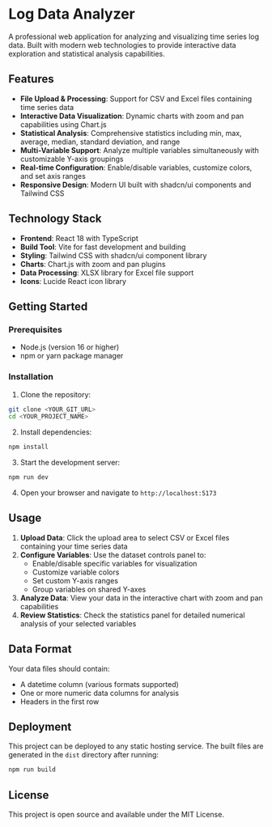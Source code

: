 
# Log Data Analyzer

A professional web application for analyzing and visualizing time series log data. Built with modern web technologies to provide interactive data exploration and statistical analysis capabilities.

## Features

- **File Upload & Processing**: Support for CSV and Excel files containing time series data
- **Interactive Data Visualization**: Dynamic charts with zoom and pan capabilities using Chart.js
- **Statistical Analysis**: Comprehensive statistics including min, max, average, median, standard deviation, and range
- **Multi-Variable Support**: Analyze multiple variables simultaneously with customizable Y-axis groupings
- **Real-time Configuration**: Enable/disable variables, customize colors, and set axis ranges
- **Responsive Design**: Modern UI built with shadcn/ui components and Tailwind CSS

## Technology Stack

- **Frontend**: React 18 with TypeScript
- **Build Tool**: Vite for fast development and building
- **Styling**: Tailwind CSS with shadcn/ui component library
- **Charts**: Chart.js with zoom and pan plugins
- **Data Processing**: XLSX library for Excel file support
- **Icons**: Lucide React icon library

## Getting Started

### Prerequisites

- Node.js (version 16 or higher)
- npm or yarn package manager

### Installation

1. Clone the repository:
```bash
git clone <YOUR_GIT_URL>
cd <YOUR_PROJECT_NAME>
```

2. Install dependencies:
```bash
npm install
```

3. Start the development server:
```bash
npm run dev
```

4. Open your browser and navigate to `http://localhost:5173`

## Usage

1. **Upload Data**: Click the upload area to select CSV or Excel files containing your time series data
2. **Configure Variables**: Use the dataset controls panel to:
   - Enable/disable specific variables for visualization
   - Customize variable colors
   - Set custom Y-axis ranges
   - Group variables on shared Y-axes
3. **Analyze Data**: View your data in the interactive chart with zoom and pan capabilities
4. **Review Statistics**: Check the statistics panel for detailed numerical analysis of your selected variables

## Data Format

Your data files should contain:
- A datetime column (various formats supported)
- One or more numeric data columns for analysis
- Headers in the first row

## Deployment

This project can be deployed to any static hosting service. The built files are generated in the `dist` directory after running:

```bash
npm run build
```

## License

This project is open source and available under the MIT License.
